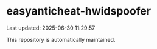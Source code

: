 # easyanticheat-hwidspoofer

Last updated: 2025-06-30 11:29:57

This repository is automatically maintained.
